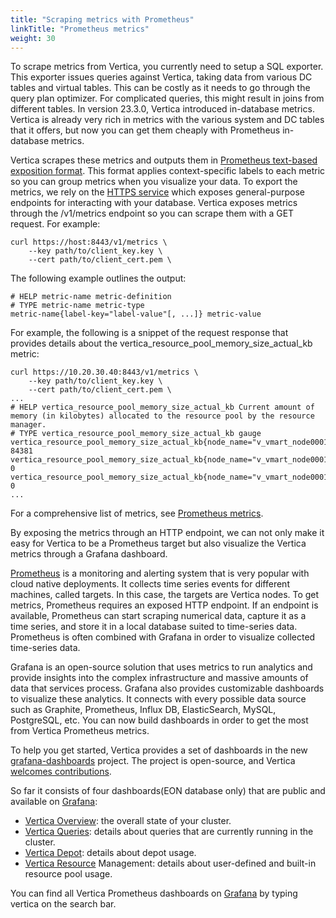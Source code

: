 ```yaml
---
title: "Scraping metrics with Prometheus"
linkTitle: "Prometheus metrics"
weight: 30
---
```


To scrape metrics from Vertica, you currently need to setup a SQL exporter.  This exporter issues queries against Vertica, taking data from various DC tables and virtual tables.  This can be costly as it needs to go through the query plan optimizer. For complicated queries, this might result in joins from different tables. In version 23.3.0, Vertica introduced in-database metrics. Vertica is already very rich in metrics with the various system and DC tables that it offers, but now you can get them cheaply with Prometheus in-database metrics.

Vertica scrapes these metrics and outputs them in [Prometheus text-based exposition format](https://github.com/prometheus/docs/blob/main/content/docs/instrumenting/exposition_formats.md). This format applies context-specific labels to each metric so you can group metrics when you visualize your data. To export the metrics, we rely on the [HTTPS service](https://docs.vertica.com/latest/en/admin/managing-db/https-service/) which exposes general-purpose endpoints for interacting with your database. Vertica exposes metrics through the /v1/metrics endpoint so you can scrape them with a GET request. For example:

```shell
curl https://host:8443/v1/metrics \
    --key path/to/client_key.key \
    --cert path/to/client_cert.pem \
```

The following example outlines the output:
```shell
# HELP metric-name metric-definition
# TYPE metric-name metric-type
metric-name{label-key="label-value"[, ...]} metric-value
```

For example, the following is a snippet of the request response that provides details about the vertica_resource_pool_memory_size_actual_kb metric:

```shell
curl https://10.20.30.40:8443/v1/metrics \
    --key path/to/client_key.key \
    --cert path/to/client_cert.pem \
...
# HELP vertica_resource_pool_memory_size_actual_kb Current amount of memory (in kilobytes) allocated to the resource pool by the resource manager.
# TYPE vertica_resource_pool_memory_size_actual_kb gauge
vertica_resource_pool_memory_size_actual_kb{node_name="v_vmart_node0001",pool_name="metadata",revive_instance_id="114b25c4aab6fec8c26b121cff2b52"} 84381
vertica_resource_pool_memory_size_actual_kb{node_name="v_vmart_node0001",pool_name="blobdata",revive_instance_id="114b25c4aab6fec8c26b121cff2b52"} 0
vertica_resource_pool_memory_size_actual_kb{node_name="v_vmart_node0001",pool_name="jvm",revive_instance_id="114b25c4aab6fec8c26b121cff2b52"} 0
...
```

For a comprehensive list of metrics, see [Prometheus metrics](https://docs.vertica.com/latest/en/admin/managing-db/https-service/prometheus-metrics/).

By exposing the metrics through an HTTP endpoint, we can not only make it easy for Vertica to be a Prometheus target but also visualize the Vertica metrics through a Grafana dashboard.

[Prometheus](https://prometheus.io/) is a monitoring and alerting system that is very popular with cloud native deployments.  It collects time series events for different machines, called targets. In this case, the targets are Vertica nodes. To get metrics, Prometheus requires an exposed HTTP endpoint. If an endpoint is available, Prometheus can start scraping numerical data, capture it as a time series, and store it in a local database suited to time-series data. Prometheus is often combined with Grafana in order to visualize collected time-series data.

Grafana is an open-source solution that uses metrics to run analytics and provide insights into the complex infrastructure and massive amounts of data that services process. Grafana also provides customizable dashboards to visualize these analytics. It connects with every possible data source such as Graphite, Prometheus, Influx DB, ElasticSearch, MySQL, PostgreSQL, etc. You can now build dashboards in order to get the most from Vertica Prometheus metrics.

To help you get started, Vertica provides a set of dashboards in the new [grafana-dashboards](https://github.com/vertica/grafana-dashboards) project. The project is open-source, and Vertica [welcomes contributions](https://github.com/vertica/grafana-dashboards/blob/main/CONTRIBUTING.md).

So far it consists of four dashboards(EON database only) that are public and available on [Grafana](https://grafana.com/grafana/dashboards/):

- [Vertica Overview](https://grafana.com/grafana/dashboards/19917-vertica-overview-prometheus/): the overall state of your cluster.
- [Vertica Queries](https://grafana.com/grafana/dashboards/19915-vertica-queries-prometheus/): details about queries that are currently running in the cluster.
- [Vertica Depot](https://grafana.com/grafana/dashboards/19914-vertica-depot-prometheus/): details about depot usage.
- [Vertica Resource](https://grafana.com/grafana/dashboards/19916-vertica-resource-management-prometheus/) Management: details about user-defined and built-in resource pool usage.

You can find all Vertica Prometheus dashboards on [Grafana](https://grafana.com/grafana/dashboards/) by typing vertica on the search bar.